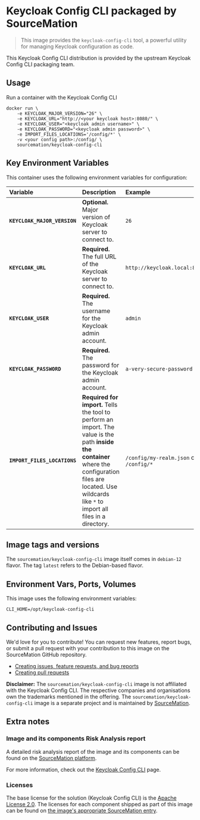 # Keycloak Config CLI packaged by SourceMation

> This image provides the `keycloak-config-cli` tool, a powerful utility for managing Keycloak configuration as code.

This Keycloak Config CLI distribution is provided by the upstream Keycloak Config CLI packaging team.

## Usage

Run a container with the Keycloak Config CLI

```
docker run \
    -e KEYCLOAK_MAJOR_VERSION="26" \
    -e KEYCLOAK_URL="http://<your keycloak host>:8080/" \
    -e KEYCLOAK_USER="<keycloak admin username>" \
    -e KEYCLOAK_PASSWORD="<keycloak admin password>" \
    -e IMPORT_FILES_LOCATIONS='/config/*' \
    -v <your config path>:/config/ \
    sourcemation/keycloak-config-cli
```
## Key Environment Variables

This container uses the following environment variables for configuration:

| Variable | Description | Example |
| :--- | :--- | :--- |
| **`KEYCLOAK_MAJOR_VERSION`** | **Optional.** Major version of Keycloak server to connect to. | `26` |
| **`KEYCLOAK_URL`** | **Required.** The full URL of the Keycloak server to connect to. | `http://keycloak.local:8080` |
| **`KEYCLOAK_USER`** | **Required.** The username for the Keycloak admin account. | `admin` |
| **`KEYCLOAK_PASSWORD`** | **Required.** The password for the Keycloak admin account. | `a-very-secure-password` |
| **`IMPORT_FILES_LOCATIONS`** | **Required for import.** Tells the tool to perform an import. The value is the path **inside the container** where the configuration files are located. Use wildcards like `*` to import all files in a directory. | `/config/my-realm.json` or `/config/*` |

## Image tags and versions

The `sourcemation/keycloak-config-cli` image itself comes in `debian-12` flavor.
The tag `latest` refers to the Debian-based flavor.

## Environment Vars, Ports, Volumes

This image uses the following environment variables:

```
CLI_HOME=/opt/keycloak-config-cli
```

## Contributing and Issues

We'd love for you to contribute! You can request new features, report bugs, or
submit a pull request with your contribution to this image on the SourceMation
GitHub repository.

- [Creating issues, feature requests, and bug reports](https://github.com/SourceMation/images/issues/new/choose)
- [Creating pull requests](https://github.com/SourceMation/images/compare)

**Disclaimer:** The `sourcemation/keycloak-config-cli` image is not affiliated with
the Keycloak Config CLI. The respective companies and
organisations own the trademarks mentioned in the offering. The
`sourcemation/keycloak-config-cli` image is a separate project and is maintained by
[SourceMation](https://sourcemation.com).

## Extra notes

### Image and its components Risk Analysis report

A detailed risk analysis report of the image and its components can be
found on the [SourceMation
platform](https://sourcemation.com/).

For more information, check out the [Keycloak Config CLI](https://adorsys.github.io/keycloak-config-cli/) page.

### Licenses

The base license for the solution (Keycloak Config CLI) is the
[Apache License 2.0](https://github.com/adorsys/keycloak-config-cli/blob/main/LICENSE.txt). The licenses for each component shipped as
part of this image can be found on [the image's appropriate SourceMation
entry](https://sourcemation.com/).
